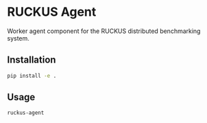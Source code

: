 # RUCKUS Agent

Worker agent component for the RUCKUS distributed benchmarking system.

## Installation

```bash
pip install -e .
```

## Usage

```bash
ruckus-agent
```